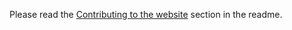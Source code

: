 Please read the [Contributing to the website](http://github.com/mono/website#contributing-to-the-website) section in the readme.
